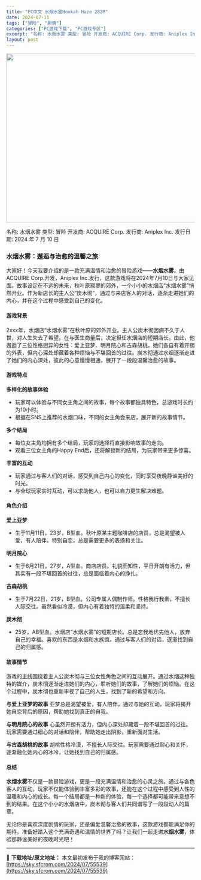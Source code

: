 ```yaml
---
title: "PC中文 水烟水雾Hookah Haze 282M"
date: 2024-07-11
tags: ["冒险", "剧情"]
categories: ["PC游戏下载", "PC游戏专区"]
excerpt: "名称: 水烟水雾 类型: 冒险 开发商: ACQUIRE Corp. 发行商: Aniplex Inc. 发行日期: 2024 年 7 月 10 日 水烟水雾：邂逅与治愈的温馨之旅 大家好！今天我要介绍的是一款充满温情和治愈的冒险游戏——水烟水雾。由ACQUIRE Corp.开发，Aniplex I&hellip;"
layout: post
---
```


<img class="size-full wp-image-55541 aligncenter" src="https://sky.sfcrom.com/wp-content/uploads/2024/07/2024071109233247.webp" alt="" width="800" height="450" />

名称: 水烟水雾
类型: 冒险
开发商: ACQUIRE Corp.
发行商: Aniplex Inc.
发行日期: 2024 年 7 月 10 日
<h3>水烟水雾：邂逅与治愈的温馨之旅</h3>
大家好！今天我要介绍的是一款充满温情和治愈的冒险游戏——<strong>水烟水雾</strong>。由ACQUIRE Corp.开发，Aniplex Inc.发行，这款游戏将在2024年7月10日与大家见面。故事设定在不远的未来，秋叶原寂寥的郊外，一个小小的水烟店“水烟水雾”悄然开业。作为新店长的主人公“炭木彻”，通过与来店客人的对话，逐渐走进她们的内心，并在这个过程中感受到自己的变化。
<h4>游戏背景</h4>
2xxx年，水烟店“水烟水雾”在秋叶原的郊外开业。主人公炭木彻因病不久于人世，对人生失去了希望。在与医生商量后，决定担任水烟店的短期店长。由此，他邂逅了三位性格迥异的女性：爱上亚梦、明月院心和古森胡桃。她们各自有着开朗的外表，但内心深处却藏着各种烦恼与不堪回首的过往。炭木彻通过水烟逐渐走进了她们的内心深处，彼此的心意慢慢相通，展开了一段段温馨治愈的故事。
<h4>游戏特点</h4>
<strong>多样化的故事体验</strong>
<ul>
 	<li>玩家可以体验与不同女主角之间的故事，每个故事都独具特色，总游戏时长约为10小时。</li>
 	<li>根据在SNS上推荐的水烟口味，不同的女主角会来店，展开新的故事情节。</li>
</ul>
<strong>多个结局</strong>
<ul>
 	<li>每位女主角均拥有多个结局，玩家的选择将直接影响故事的走向。</li>
 	<li>观看三位女主角的Happy End后，还将解锁新的结局，为玩家带来更多惊喜。</li>
</ul>
<strong>丰富的互动</strong>
<ul>
 	<li>玩家通过与客人们的对话，感受到自己内心的变化，同时享受夜晚静谧美好的时光。</li>
 	<li>与全球玩家实时互动，可以求助他人，也可以自力更生解决难题。</li>
</ul>
<h4>角色介绍</h4>
<strong>爱上亚梦</strong>
<ul>
 	<li>生于11月11日，23岁，B型血。秋叶原某主题咖啡店的店员，总是渴望被人爱，有人陪伴。特别自恋，总是需要更多的表扬和关注。</li>
</ul>
<strong>明月院心</strong>
<ul>
 	<li>生于6月21日，27岁，A型血。商店店员。礼貌而知性，平日开朗有活力，但其实有一段不堪回首的过往，总是面临着内心的挣扎。</li>
</ul>
<strong>古森胡桃</strong>
<ul>
 	<li>生于7月22日，21岁，B型血。公司专属人偶制作师。性格我行我素，不擅长人际交往。虽然看似冷漠，但内心有着独特的温柔和坚持。</li>
</ul>
<strong>炭木彻</strong>
<ul>
 	<li>25岁，AB型血。水烟店“水烟水雾”的短期店长。总是忘我地优先他人，放弃自己的幸福。喜欢的东西是水烟和水族馆。通过与客人们的对话，逐渐找到自己的归属感。</li>
</ul>
<h4>故事情节</h4>
游戏的主线围绕着主人公炭木彻与三位女性角色之间的互动展开。通过水烟这种独特的媒介，炭木彻逐渐走进她们的内心，聆听她们的故事，了解她们的烦恼。在这个过程中，炭木彻也重新审视了自己的人生，找到了新的希望和方向。

<strong>与爱上亚梦的故事</strong> 亚梦总是渴望被爱，有人陪伴，通过与她的互动，玩家将揭开她自恋背后的原因，帮助她找到真正的自我。

<strong>与明月院心的故事</strong> 心虽然开朗有活力，但内心深处却藏着一段不堪回首的过往。玩家需要通过细心的对话和陪伴，帮助她走出阴影，重新面对生活。

<strong>与古森胡桃的故事</strong> 胡桃性格冷漠，不擅长人际交往。玩家需要通过耐心和关怀，逐渐融化她内心的冰冷，让她找到自己的归属感。
<h4>总结</h4>
<strong>水烟水雾</strong>不仅是一款冒险游戏，更是一段充满温情和治愈的心灵之旅。通过与各色客人的互动，玩家不仅能体验到丰富多彩的故事，还能在这个过程中感受到人性的温暖和内心的成长。每一个结局都是一种新的体验，每一个选择都可能带来意想不到的结果。在这个小小的水烟店中，炭木彻与客人们共同谱写了一段段动人的篇章。

无论你是喜欢深度剧情的玩家，还是偏爱温馨治愈的故事，这款游戏都能满足你的期待。准备好踏入这个充满奇遇和温情的世界了吗？让我们一起走进<strong>水烟水雾</strong>，体验那静谧美好的夜晚时光吧！

---
📖 **下载地址/原文地址：** 本文最初发布于我的博客网站：[https://sky.sfcrom.com/2024/07/55539](https://sky.sfcrom.com/2024/07/55539)
